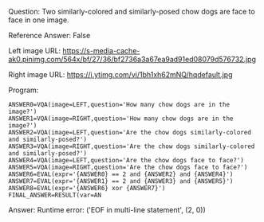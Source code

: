 Question: Two similarly-colored and similarly-posed chow dogs are face to face in one image.

Reference Answer: False

Left image URL: https://s-media-cache-ak0.pinimg.com/564x/bf/27/36/bf2736a3a67ea9ad91ed08079d576732.jpg

Right image URL: https://i.ytimg.com/vi/1bh1xh62mNQ/hqdefault.jpg

Program:

```
ANSWER0=VQA(image=LEFT,question='How many chow dogs are in the image?')
ANSWER1=VQA(image=RIGHT,question='How many chow dogs are in the image?')
ANSWER2=VQA(image=LEFT,question='Are the chow dogs similarly-colored and similarly-posed?')
ANSWER3=VQA(image=RIGHT,question='Are the chow dogs similarly-colored and similarly-posed?')
ANSWER4=VQA(image=LEFT,question='Are the chow dogs face to face?')
ANSWER5=VQA(image=RIGHT,question='Are the chow dogs face to face?')
ANSWER6=EVAL(expr='{ANSWER0} == 2 and {ANSWER2} and {ANSWER4}')
ANSWER7=EVAL(expr='{ANSWER1} == 2 and {ANSWER3} and {ANSWER5}')
ANSWER8=EVAL(expr='{ANSWER6} xor {ANSWER7}')
FINAL_ANSWER=RESULT(var=AN
```
Answer: Runtime error: ('EOF in multi-line statement', (2, 0))

